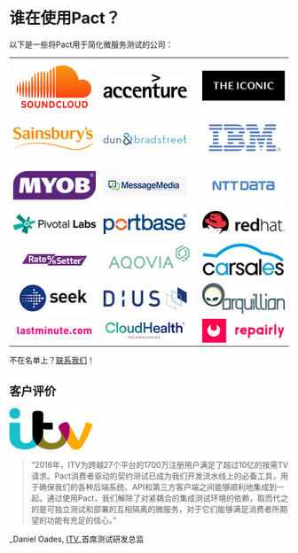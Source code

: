 # 谁在使用Pact？

以下是一些将Pact用于简化微服务测试的公司：

<table>
  <tbody>
    <tr style="border:none; background:none">
      <td style="border:none; vertical-align: middle"><img src="../media/logos/soundcloud.png" alt="Soundcloud Logo"></td>
      <td style="border:none; vertical-align: middle"><img src="../media/logos/accenture.png" alt="Accenture Logo"></td>
      <td style="border:none; vertical-align: middle"><img src="../media/logos/the-iconic.png" alt="The Iconic Logo"></td>
    </tr>
    <tr style="border:none; background:none">
      <td style="border:none; vertical-align: middle"><img src="../media/logos/sainsburys.png" alt="Sainsburys Logo"></td>
      <td style="border:none; vertical-align: middle"><img src="../media/logos/dnb.png" alt="Dun and Bradstreet Logo"></td>
      <td style="border:none; vertical-align: middle"><img src="../media/logos/ibm.jpg" alt="IBM Logo"></td>
    </tr>
    <tr style="border:none; background:none">
      <td style="border:none; vertical-align: middle"><img src="../media/logos/myob.png" alt="MYOB Logo"></td>
      <td style="border:none; vertical-align: middle"><img src="../media/logos/messagemedia.jpg" alt="MessageMedia Logo"></td>
      <td style="border:none; vertical-align: middle"><img src="../media/logos/ntt-data.jpg" alt="NTT Data Logo"></td>
    </tr>
    <tr style="border:none; background:none">
      <td style="border:none; vertical-align: middle"><img src="../media/logos/pivotal-labs.png" alt="Pivotal Labs Logo"></td>
      <td style="border:none; vertical-align: middle"><img src="../media/logos/portbase.png" alt="Portbase Logo"></td>
      <td style="border:none; vertical-align: middle"><img src="../media/logos/redhat.png" alt="RedHat Logo"></td>
    </tr>
    <tr style="border:none; background:none">
      <td style="border:none; vertical-align: middle"><img src="../media/logos/ratesetter.png" alt="Ratesetter Logo"></td>
      <td style="border:none; vertical-align: middle"><img src="../media/logos/aqovia.png" alt="Aqovia Logo"></td>
      <td style="border:none; vertical-align: middle"><img src="../media/logos/carsales.png" alt="Carsales Logo"></td>
    </tr>    
    <tr style="border:none; background:none">
      <td style="border:none; vertical-align: middle"><img src="../media/logos/seek.jpg" alt="SEEK Jobs Logo"></td>
      <td style="border:none; vertical-align: middle"><img src="../media/logos/dius.png" alt="DiUS Logo"></td>
      <td style="border:none; vertical-align: middle"><img src="../media/logos/arquillian.png" alt="Arquillian Project Logo"></td>
    </tr>    
    <tr style="border:none; background:none">
      <td style="border:none; vertical-align: middle"><img src="../media/logos/lastminute.png" alt="lastminute.com"></td>
      <td style="border:none; vertical-align: middle"><img src="../media/logos/cloudhealth-tech.png" alt="Cloudhealth Tech"></td>
      <td style="border:none; vertical-align: middle"><img src="../media/logos/repairly.png" alt="Repairly"></td>
    </tr>    
  </tbody>
</table>

不在名单上？[联系我们](https://twitter.com/pact_up)！

## 客户评价

![ITV Logo](../media/itv-logo-for-white-backgrounds.png)

> “2016年，ITV为跨越27个平台的1700万注册用户满足了超过10亿的按需TV请求。Pact消费者驱动的契约测试已成为我们开发流水线上的必备工具，用于确保我们的各种后端系统、API和第三方客户端之间能够顺利地集成到一起。通过使用Pact，我们解除了对紧耦合的集成测试环境的依赖，取而代之的是可独立测试和部署的互相隔离的微服务，对于它们能够满足消费者所期望的功能有充足的信心。”

_Daniel Oades, [ITV](http://itv.com/)_首席测试研发总监
